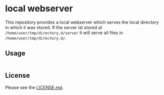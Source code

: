# local webserver

This repository provides a local webserver which serves the local directory in
which it was stored. If the server ist stored at
`/home/user/tmp/directory.d/server` it will serve all files in
`/home/user/tmp/directory.d/`.

## Usage

```bash
```

## License

Please see the [LICENSE.md](LICENSE.md).
